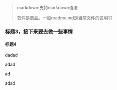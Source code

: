 >markdown:支持markdown语法
>
>软件是商品。一般readme.md是当前文件的说明书

### 标题3，接下来要去做一些事情

#### 标题4



dadad

adad

ad

adad

